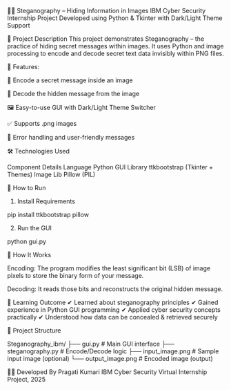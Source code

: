 🕵️‍♀️ Steganography – Hiding Information in Images
IBM Cyber Security Internship Project
Developed using Python & Tkinter with Dark/Light Theme Support


📌 Project Description
This project demonstrates Steganography – the practice of hiding secret messages within images. It uses Python and image processing to encode and decode secret text data invisibly within PNG files.


🎯 Features:

🔐 Encode a secret message inside an image

🔎 Decode the hidden message from the image

🖼️ Easy-to-use GUI with Dark/Light Theme Switcher

✅ Supports .png images

🚫 Error handling and user-friendly messages


🛠️ Technologies Used

Component   	Details
Language	    Python
GUI Library 	ttkbootstrap (Tkinter + Themes)
Image Lib	    Pillow (PIL)


🚀 How to Run
1. Install Requirements

pip install ttkbootstrap pillow

2. Run the GUI

python gui.py



🧪 How It Works

Encoding: The program modifies the least significant bit (LSB) of image pixels to store the binary form of your message.

Decoding: It reads those bits and reconstructs the original hidden message.



🧠 Learning Outcome
✔ Learned about steganography principles
✔ Gained experience in Python GUI programming
✔ Applied cyber security concepts practically
✔ Understood how data can be concealed & retrieved securely


📁 Project Structure

Steganography_ibm/
├── gui.py                  # Main GUI interface
├── steganography.py        # Encode/Decode logic
├── input_image.png         # Sample input image (optional)
└── output_image.png        # Encoded image (output)


🙋‍♀️ Developed By
Pragati Kumari
IBM Cyber Security Virtual Internship Project, 2025
